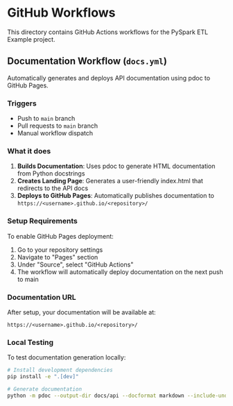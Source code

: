 # GitHub Workflows

This directory contains GitHub Actions workflows for the PySpark ETL Example project.

## Documentation Workflow (`docs.yml`)

Automatically generates and deploys API documentation using pdoc to GitHub Pages.

### Triggers

- Push to `main` branch
- Pull requests to `main` branch  
- Manual workflow dispatch

### What it does

1. **Builds Documentation**: Uses pdoc to generate HTML documentation from Python docstrings
2. **Creates Landing Page**: Generates a user-friendly index.html that redirects to the API docs
3. **Deploys to GitHub Pages**: Automatically publishes documentation to `https://<username>.github.io/<repository>/`

### Setup Requirements

To enable GitHub Pages deployment:

1. Go to your repository settings
2. Navigate to "Pages" section
3. Under "Source", select "GitHub Actions"
4. The workflow will automatically deploy documentation on the next push to main

### Documentation URL

After setup, your documentation will be available at:

```text
https://<username>.github.io/<repository>/
```

### Local Testing

To test documentation generation locally:

```bash
# Install development dependencies
pip install -e ".[dev]"

# Generate documentation
python -m pdoc --output-dir docs/api --docformat markdown --include-undocumented --show-source src/py_spark_example
```

